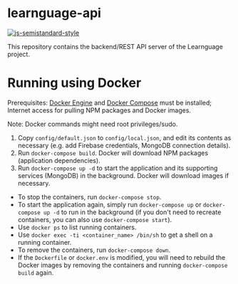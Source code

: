 # learnguage-api

[![js-semistandard-style](https://img.shields.io/badge/code%20style-semistandard-brightgreen.svg?style=flat-square)](https://github.com/Flet/semistandard)

This repository contains the backend/REST API server of the Learnguage project.

# Running using Docker

Prerequisites: [Docker Engine](https://docs.docker.com/engine/installation/) and [Docker Compose](https://docs.docker.com/compose/install/) must be installed; Internet access for pulling NPM packages and Docker images.

Note: Docker commands might need root privileges/sudo.

1. Copy `config/default.json` to `config/local.json`, and edit its contents as necessary (e.g. add Firebase credentials, MongoDB connection details).
2. Run `docker-compose build`. Docker will download NPM packages (application dependencies).
3. Run `docker-compose up -d` to start the application and its supporting services (MongoDB) in the background. Docker will download images if necessary.

- To stop the containers, run `docker-compose stop`.
- To start the application again, simply run `docker-compose up` or `docker-compose up -d` to run in the background (if you don't need to recreate containers, you can also use `docker-compose start`).
- Use `docker ps` to list running containers.
- Use `docker exec -ti <container_name> /bin/sh` to get a shell on a running container.
- To remove the containers, run `docker-compose down`.
- If the `Dockerfile` or `docker.env` is modified, you will need to rebuild the Docker images by removing the containers and running `docker-compose build` again.
